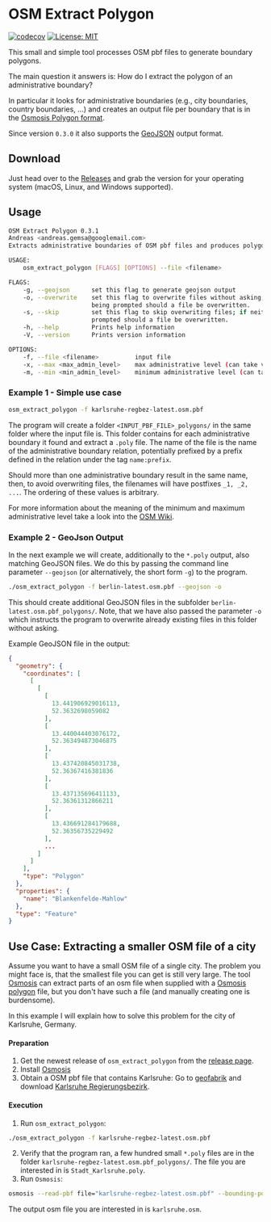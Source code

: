 # OSM Extract Polygon

[![codecov](https://codecov.io/gh/AndGem/osm_extract_polygon/branch/master/graph/badge.svg)](https://codecov.io/gh/AndGem/osm_extract_polygon)
[![License: MIT](https://img.shields.io/badge/License-MIT-yellow.svg)](https://opensource.org/licenses/MIT)

This small and simple tool processes OSM pbf files to generate boundary polygons.

The main question it answers is: How do I extract the polygon of an administrative boundary?

In particular it looks for administrative boundaries (e.g., city boundaries, country boundaries, ...) and creates an output file per boundary that is in the [Osmosis Polygon format](https://wiki.openstreetmap.org/wiki/Osmosis/Polygon_Filter_File_Format).

Since version `0.3.0` it also supports the [GeoJSON](https://geojson.org/) output format.

## Download

Just head over to the [Releases](https://github.com/AndGem/osm_extract_polygon/releases) and grab the version for your operating system (macOS, Linux, and Windows supported).

## Usage

```sh
OSM Extract Polygon 0.3.1
Andreas <andreas.gemsa@googlemail.com>
Extracts administrative boundaries of OSM pbf files and produces polygon files compatible with Osmosis.

USAGE:
    osm_extract_polygon [FLAGS] [OPTIONS] --file <filename>

FLAGS:
    -g, --geojson      set this flag to generate geojson output
    -o, --overwrite    set this flag to overwrite files without asking; if neither this nor --skip is set the user is
                       being prompted should a file be overwritten.
    -s, --skip         set this flag to skip overwriting files; if neither this nor --overwrite is set the user is being
                       prompted should a file be overwritten.
    -h, --help         Prints help information
    -V, --version      Prints version information

OPTIONS:
    -f, --file <filename>          input file
    -x, --max <max_admin_level>    max administrative level (can take value from 1-11) [default: 8]
    -m, --min <min_admin_level>    minimum administrative level (can take value from 1-11) [default: 8]
```

### Example 1 - Simple use case

```sh
osm_extract_polygon -f karlsruhe-regbez-latest.osm.pbf
```

The program will create a folder `<INPUT_PBF_FILE>_polygons/` in the same folder where the input file is.
This folder contains for each administrative boundary it found and extract a `.poly` file.
The name of the file is the name of the administrative boundary relation, potentially prefixed by a prefix defined in the relation under the tag `name:prefix`.

Should more than one administrative boundary result in the same name, then, to avoid overwriting files, the filenames will have postfixes `_1, _2, ...`. The ordering of these values is arbitrary.

For more information about the meaning of the minimum and maximum administrative level take a look into the [OSM Wiki](https://wiki.openstreetmap.org/wiki/Tag:boundary%3Dadministrative).

### Example 2 - GeoJson Output

In the next example we will create, additionally to the `*.poly` output, also matching GeoJSON files. We do this by passing the command line parameter `--geojson` (or alternatively, the short form `-g`) to the program.

```sh
./osm_extract_polygon -f berlin-latest.osm.pbf --geojson -o
```

This should create additional GeoJSON files in the subfolder `berlin-latest.osm.pbf_polygons/`. Note, that we have also passed the parameter `-o` which instructs the program to overwrite already existing files in this folder without asking.

Example GeoJSON file in the output:

```json
{
  "geometry": {
    "coordinates": [
      [
        [
          [
            13.441906929016113,
            52.3632698059082
          ],
          [
            13.440044403076172,
            52.363494873046875
          ],
          [
            13.437420845031738,
            52.36367416381836
          ],
          [
            13.437135696411133,
            52.36361312866211
          ],
          [
            13.436691284179688,
            52.36356735229492
          ],
          ...
        ]
      ]
    ],
    "type": "Polygon"
  },
  "properties": {
    "name": "Blankenfelde-Mahlow"
  },
  "type": "Feature"
}
```

## Use Case: Extracting a smaller OSM file of a city

Assume you want to have a small OSM file of a single city.
The problem you might face is, that the smallest file you can get is still very large.
The tool [Osmosis](https://wiki.openstreetmap.org/wiki/Osmosis) can extract parts of an osm file when supplied with a [Osmosis polygon](https://wiki.openstreetmap.org/wiki/Osmosis/Polygon_Filter_File_Format) file, but you don't have such a file (and manually creating one is burdensome).

In this example I will explain how to solve this problem for the city of Karlsruhe, Germany.

#### Preparation

1. Get the newest release of `osm_extract_polygon` from the [release page](https://github.com/AndGem/osm_extract_polygon/releases).
1. Install [Osmosis](https://wiki.openstreetmap.org/wiki/Osmosis/Installation)
1. Obtain a OSM pbf file that contains Karlsruhe: Go to [geofabrik](http://download.geofabrik.de/europe/germany/baden-wuerttemberg.html) and download [Karlsruhe Regierungsbezirk](http://download.geofabrik.de/europe/germany/baden-wuerttemberg/karlsruhe-regbez-latest.osm.pbf).

#### Execution

1. Run `osm_extract_polygon`:

```sh
./osm_extract_polygon -f karlsruhe-regbez-latest.osm.pbf
```

2. Verify that the program ran, a few hundred small `*.poly` files are in the folder `karlsruhe-regbez-latest.osm.pbf_polygons/`. The file you are interested in is `Stadt_Karlsruhe.poly`.
3. Run `Osmosis`:

```sh
osmosis --read-pbf file="karlsruhe-regbez-latest.osm.pbf" --bounding-polygon file="karlsruhe-regbez-latest.osm.pbf_polygons/Stadt_Karlsruhe.poly" --write-xml file="karlsruhe.osm"
```

The output osm file you are interested in is `karlsruhe.osm`.
